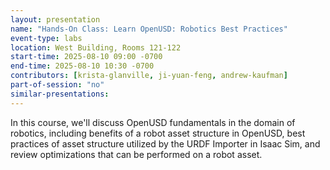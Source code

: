 ```yaml
---
layout: presentation
name: "Hands-On Class: Learn OpenUSD: Robotics Best Practices"
event-type: labs
location: West Building, Rooms 121-122
start-time: 2025-08-10 09:00 -0700
end-time: 2025-08-10 10:30 -0700
contributors: [krista-glanville, ji-yuan-feng, andrew-kaufman]
part-of-session: "no"
similar-presentations:
---
```


In this course, we'll discuss OpenUSD fundamentals in the domain of robotics, including benefits of a robot asset structure in OpenUSD, best practices of asset structure utilized by the URDF Importer in Isaac Sim, and review optimizations that can be performed on a robot asset.
